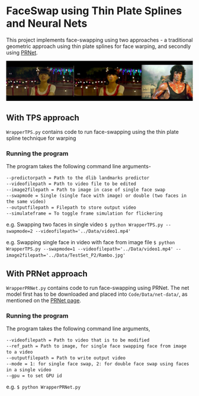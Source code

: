 
# FaceSwap using Thin Plate Splines and Neural Nets

This project implements face-swapping using two approaches - a traditional geometric approach using thin plate splines for face warping, and secondly using [PRNet](https://github.com/YadiraF/PRNet).

![rambo](https://github.com/aqurilla/faceswap-tps-dl/blob/master/Data/images/ramboTPS1.jpg)

## With TPS approach

`WrapperTPS.py` contains code to run face-swapping using the thin plate spline technique for warping

### Running the program

The program takes the following command line arguments-

```
--predictorpath = Path to the dlib landmarks predictor
--videofilepath = Path to video file to be edited
--image2filepath = Path to image in case of single face swap
--swapmode = Single (single face with image) or double (two faces in the same video)
--outputfilepath = Filepath to store output video
--simulateframe = To toggle frame simulation for flickering
```

e.g. Swapping two faces in single video
`$ python WrapperTPS.py --swapmode=2 --videofilepath='../Data/video1.mp4'`

e.g. Swapping single face in video with face from image file
`$ python WrapperTPS.py --swapmode=1 --videofilepath='../Data/video1.mp4' --image2filepath='../Data/TestSet_P2/Rambo.jpg'`

## With PRNet approach

`WrapperPRNet.py` contains code to run face-swapping using PRNet. The net model first has to be downloaded and placed into `Code/Data/net-data/`, as mentioned on the [PRNet page](https://github.com/YadiraF/PRNet).

### Running the program

The program takes the following command line arguments,

```
--videofilepath = Path to video that is to be modified
--ref_path = Path to image, for single face swapping face from image to a video
--outputfilepath = Path to write output video
--mode = 1: for single face swap, 2: for double face swap using faces in a single video
--gpu = to set GPU id
```

e.g.
`$ python WrapperPRNet.py`
